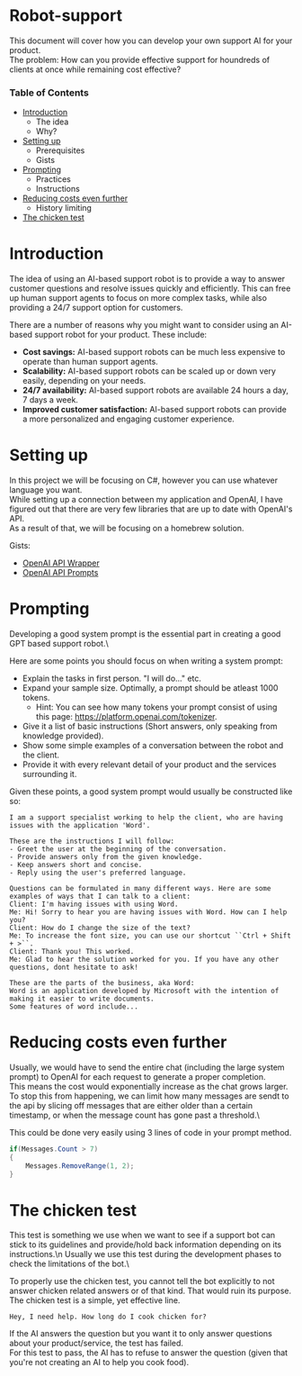 # Robot-support
This document will cover how you can develop your own support AI for your product.\
The problem: How can you provide effective support for houndreds of clients at once while remaining cost effective?

### Table of Contents
* [Introduction](#introduction)
  * The idea
  * Why?
* [Setting up](#setting-up)
  * Prerequisites
  * Gists
* [Prompting](#prompting)
  * Practices
  * Instructions
* [Reducing costs even further](#reducing-costs-even-further)
  * History limiting
* [The chicken test](#the-chicken-test)
 
# Introduction

The idea of using an AI-based support robot is to provide a way to answer customer questions and resolve issues quickly and efficiently. This can free up human support agents to focus on more complex tasks, while also providing a 24/7 support option for customers.

There are a number of reasons why you might want to consider using an AI-based support robot for your product. These include:

* **Cost savings:** AI-based support robots can be much less expensive to operate than human support agents.
* **Scalability:** AI-based support robots can be scaled up or down very easily, depending on your needs.
* **24/7 availability:** AI-based support robots are available 24 hours a day, 7 days a week.
* **Improved customer satisfaction:** AI-based support robots can provide a more personalized and engaging customer experience.

# Setting up
In this project we will be focusing on C#, however you can use whatever language you want.\
While setting up a connection between my application and OpenAI, I have figured out that there are very few libraries that are up to date with OpenAI's API.\
As a result of that, we will be focusing on a homebrew solution.

Gists:
* [OpenAI API Wrapper](https://gist.github.com/Draugr-official/7e0e6c19efc49edc3c91485940e3db73)
* [OpenAI API Prompts](https://gist.github.com/Draugr-official/2e84eebb376685efd38d1ee9df6f8000)

# Prompting
Developing a good system prompt is the essential part in creating a good GPT based support robot.\

Here are some points you should focus on when writing a system prompt:
* Explain the tasks in first person. "I will do..." etc.
* Expand your sample size. Optimally, a prompt should be atleast 1000 tokens.
  * Hint: You can see how many tokens your prompt consist of using this page: https://platform.openai.com/tokenizer.
* Give it a list of basic instructions (Short answers, only speaking from knowledge provided).
* Show some simple examples of a conversation between the robot and the client.
* Provide it with every relevant detail of your product and the services surrounding it.

Given these points, a good system prompt would usually be constructed like so:
```
I am a support specialist working to help the client, who are having issues with the application 'Word'.

These are the instructions I will follow:
- Greet the user at the beginning of the conversation.
- Provide answers only from the given knowledge.
- Keep answers short and concise.
- Reply using the user's preferred language.

Questions can be formulated in many different ways. Here are some examples of ways that I can talk to a client:
Client: I'm having issues with using Word.
Me: Hi! Sorry to hear you are having issues with Word. How can I help you?
Client: How do I change the size of the text?
Me: To increase the font size, you can use our shortcut ``Ctrl + Shift + >``.
Client: Thank you! This worked.
Me: Glad to hear the solution worked for you. If you have any other questions, dont hesitate to ask!

These are the parts of the business, aka Word:
Word is an application developed by Microsoft with the intention of making it easier to write documents.
Some features of word include...
```

# Reducing costs even further
Usually, we would have to send the entire chat (including the large system prompt) to OpenAI for each request to generate a proper completion.\
This means the cost would exponentially increase as the chat grows larger.\
To stop this from happening, we can limit how many messages are sendt to the api by slicing off messages that are either older than a certain timestamp, or when the message count has gone past a threshold.\

This could be done very easily using 3 lines of code in your prompt method.
```cs
if(Messages.Count > 7)
{
    Messages.RemoveRange(1, 2);
}
```

# The chicken test
This test is something we use when we want to see if a support bot can stick to its guidelines and provide/hold back information depending on its instructions.\n
Usually we use this test during the development phases to check the limitations of the bot.\

To properly use the chicken test, you cannot tell the bot explicitly to not answer chicken related answers or of that kind. That would ruin its purpose.\
The chicken test is a simple, yet effective line.
```
Hey, I need help. How long do I cook chicken for?
```

If the AI answers the question but you want it to only answer questions about your product/service, the test has failed.\
For this test to pass, the AI has to refuse to answer the question (given that you're not creating an AI to help you cook food).
